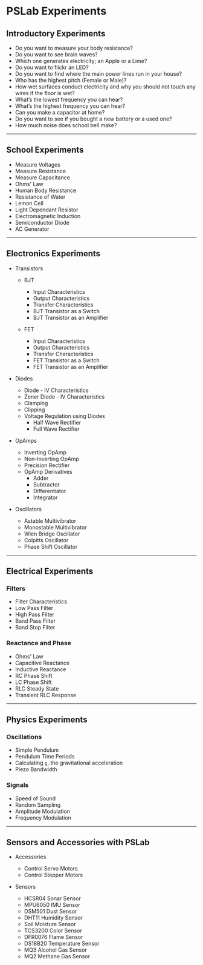 # PSLab Experiments

## Introductory Experiments

* Do you want to measure your body resistance?
* Do you want to see brain waves?
* Which one generates electricity; an Apple or a Lime?
* Do you want to flickr an LED?
* Do you want to find where the main power lines run in your house?
* Who has the highest pitch (Female or Male)?
* How wet surfaces conduct electricity and why you should not touch any wires if the floor is wet?
* What’s the lowest frequency you can hear?
* What’s the highest frequency you can hear?
* Can you make a capacitor at home?
* Do you want to see if you bought a new battery or a used one?
* How much noise does school bell make?
---
## School Experiments

* Measure Voltages
* Measure Resistance
* Measure Capacitance
* Ohms' Law
* Human Body Resistance
* Resistance of Water
* Lemon Cell
* Light Dependant Resistor
* Electromagnetic Induction
* Semiconductor Diode
* AC Generator
---
## Electronics Experiments

* Transistors
  * BJT
    * Input Characteristics
    * Output Characteristics
    * Transfer Characteristics
    * BJT Transistor as a Switch
    * BJT Transistor as an Amplifier
    
  * FET
    * Input Characteristics
    * Output Characteristics
    * Transfer Characteristics
    * FET Transistor as a Switch
    * FET Transistor as an Amplifier
    
* Diodes
  * Diode - IV Characteristics
  * Zener Diode - IV Characteristics
  * Clamping
  * Clipping
  * Voltage Regulation using Diodes
    * Half Wave Rectifier
    * Full Wave Rectifier

* OpAmps
  * Inverting OpAmp
  * Non-Inverting OpAmp
  * Precision Rectifier
  * OpAmp Derivatives
    * Adder
    * Subtractor
    * Differentiator
    * Integrator

* Oscillators
  * Astable Multivibrator
  * Monostable Multivibrator
  * Wien Bridge Oscillator
  * Colpitts Oscillator
  * Phase Shift Oscillator
---
## Electrical Experiments

### Filters

* Filter Characteristics
* Low Pass Filter
* High Pass Filter
* Band Pass Filter
* Band Stop Filter

### Reactance and Phase

* Ohms' Law
* Capacitive Reactance
* Inductive Reactance
* RC Phase Shift
* LC Phase Shift
* RLC Steady State
* Transient RLC Response
---
## Physics Experiments

### Oscillations

* Simple Pendulum
* Pendulum Time Periods
* Calculating `g`, the gravitational acceleration
* Piezo Bandwidth

### Signals

* Speed of Sound
* Random Sampling
* Amplitude Modulation
* Frequency Modulation
---
## Sensors and Accessories with PSLab

* Accessories
  * Control Servo Motors
  * Control Stepper Motors
  
* Sensors
  * HCSR04 Sonar Sensor
  * MPU6050 IMU Sensor
  * DSM501 Dust Sensor
  * DHT11 Humidity Sensor
  * Soil Moisture Sensor
  * TCS3200 Color Sensor
  * DFR0076 Flame Sensor
  * DS18B20 Temperature Sensor
  * MQ3 Alcohol Gas Sensor
  * MQ2 Methane Gas Sensor
